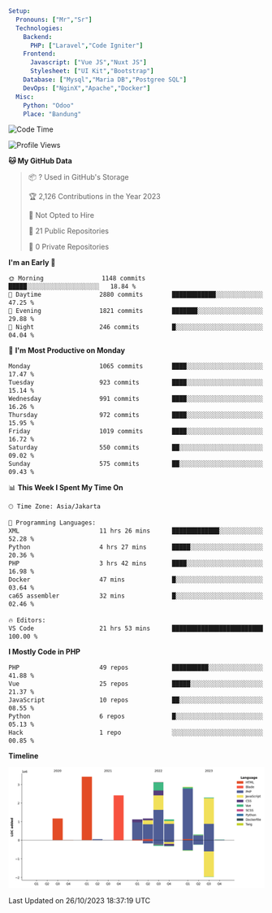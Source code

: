 ```yaml
Setup:
  Pronouns: ["Mr","Sr"]
  Technologies:
    Backend:
      PHP: ["Laravel","Code Igniter"]
    Frontend:
      Javascript: ["Vue JS","Nuxt JS"]
      Stylesheet: ["UI Kit","Bootstrap"]
    Database: ["Mysql","Maria DB","Postgree SQL"]
    DevOps: ["NginX","Apache","Docker"]
  Misc:
    Python: "Odoo"
    Place: "Bandung"
```

<!--START_SECTION:waka-->
![Code Time](http://img.shields.io/badge/Code%20Time-779%20hrs%2043%20mins-blue)

![Profile Views](http://img.shields.io/badge/Profile%20Views-4-blue)

**🐱 My GitHub Data** 

> 📦 ? Used in GitHub's Storage 
 > 
> 🏆 2,126 Contributions in the Year 2023
 > 
> 🚫 Not Opted to Hire
 > 
> 📜 21 Public Repositories 
 > 
> 🔑 0 Private Repositories 
 > 
**I'm an Early 🐤** 

```text
🌞 Morning                1148 commits        █████░░░░░░░░░░░░░░░░░░░░   18.84 % 
🌆 Daytime                2880 commits        ████████████░░░░░░░░░░░░░   47.25 % 
🌃 Evening                1821 commits        ███████░░░░░░░░░░░░░░░░░░   29.88 % 
🌙 Night                  246 commits         █░░░░░░░░░░░░░░░░░░░░░░░░   04.04 % 
```
📅 **I'm Most Productive on Monday** 

```text
Monday                   1065 commits        ████░░░░░░░░░░░░░░░░░░░░░   17.47 % 
Tuesday                  923 commits         ████░░░░░░░░░░░░░░░░░░░░░   15.14 % 
Wednesday                991 commits         ████░░░░░░░░░░░░░░░░░░░░░   16.26 % 
Thursday                 972 commits         ████░░░░░░░░░░░░░░░░░░░░░   15.95 % 
Friday                   1019 commits        ████░░░░░░░░░░░░░░░░░░░░░   16.72 % 
Saturday                 550 commits         ██░░░░░░░░░░░░░░░░░░░░░░░   09.02 % 
Sunday                   575 commits         ██░░░░░░░░░░░░░░░░░░░░░░░   09.43 % 
```


📊 **This Week I Spent My Time On** 

```text
🕑︎ Time Zone: Asia/Jakarta

💬 Programming Languages: 
XML                      11 hrs 26 mins      █████████████░░░░░░░░░░░░   52.28 % 
Python                   4 hrs 27 mins       █████░░░░░░░░░░░░░░░░░░░░   20.36 % 
PHP                      3 hrs 42 mins       ████░░░░░░░░░░░░░░░░░░░░░   16.98 % 
Docker                   47 mins             █░░░░░░░░░░░░░░░░░░░░░░░░   03.64 % 
ca65 assembler           32 mins             █░░░░░░░░░░░░░░░░░░░░░░░░   02.46 % 

🔥 Editors: 
VS Code                  21 hrs 53 mins      █████████████████████████   100.00 % 
```

**I Mostly Code in PHP** 

```text
PHP                      49 repos            ██████████░░░░░░░░░░░░░░░   41.88 % 
Vue                      25 repos            █████░░░░░░░░░░░░░░░░░░░░   21.37 % 
JavaScript               10 repos            ██░░░░░░░░░░░░░░░░░░░░░░░   08.55 % 
Python                   6 repos             █░░░░░░░░░░░░░░░░░░░░░░░░   05.13 % 
Hack                     1 repo              ░░░░░░░░░░░░░░░░░░░░░░░░░   00.85 % 
```



**Timeline**

![Lines of Code chart](https://raw.githubusercontent.com/vheins/vheins/main/assets/bar_graph.png)


 Last Updated on 26/10/2023 18:37:19 UTC
<!--END_SECTION:waka-->
